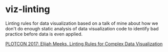 # viz-linting
Linting rules for data visualization based on a talk of mine about how we don't do enough static analysis of data visualization code to identify bad practice before data is even applied.

[PLOTCON 2017: Elijah Meeks, Linting Rules for Complex Data Visualization](https://www.youtube.com/watch?v=_KEl-Spdaz0)
